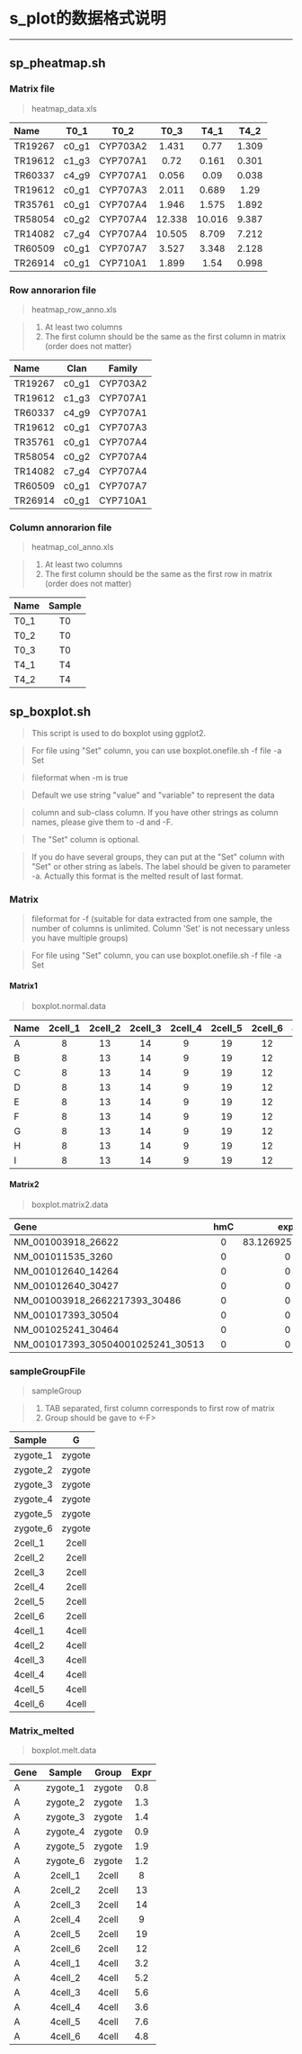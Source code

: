 # s_plot的数据格式说明
---
## sp_pheatmap.sh
### Matrix file
> heatmap_data.xls

| Name  |  T0_1  |  T0_2  |  T0_3  |  T4_1  |  T4_2 |
|:-------|:------:|:------:|:------:|:------:|:-----:|
|TR19267|c0_g1|CYP703A2  |  1.431  |  0.77  |  1.309  |  1.247  |  0.485 |
|TR19612|c1_g3|CYP707A1  |  0.72  |  0.161  |  0.301  |  2.457  |  2.794 |
|TR60337|c4_g9|CYP707A1  |  0.056  |  0.09  |  0.038  |  7.643  |  15.379 |
|TR19612|c0_g1|CYP707A3  |  2.011  |  0.689  |  1.29  |  0  |  0 |
|TR35761|c0_g1|CYP707A4  |  1.946  |  1.575  |  1.892  |  1.019  |  0.999 |
|TR58054|c0_g2|CYP707A4  |  12.338  |  10.016  |  9.387  |  0.782  |  0.563 |
|TR14082|c7_g4|CYP707A4  |  10.505  |  8.709  |  7.212  |  4.395   | 6.103 |
|TR60509|c0_g1|CYP707A7  |  3.527  |  3.348  |  2.128   | 3.257  |  2.338 |
|TR26914|c0_g1|CYP710A1  |  1.899  |  1.54  |  0.998   | 0.255  |  0.427 |


### Row annorarion file
> heatmap_row_anno.xls

> 1. At least two columns
> 2. The first column should be the same as the first column in matrix (order does not matter)

| Name |  Clan  |  Family |
|:------|:------:|:-------:|
| TR19267|c0_g1|CYP703A2  |  CYP71  |  CYP703|
| TR19612|c1_g3|CYP707A1  |  CYP85  | CYP707|
| TR60337|c4_g9|CYP707A1  |  CYP85  |  CYP707|
| TR19612|c0_g1|CYP707A3  |  CYP85  |  CYP707|
| TR35761|c0_g1|CYP707A4  |  CYP85  |  CYP707|
| TR58054|c0_g2|CYP707A4  |  CYP85  |  CYP707|
| TR14082|c7_g4|CYP707A4  |  CYP85  |  CYP707|
| TR60509|c0_g1|CYP707A7  |  CYP85  |  CYP707|
| TR26914|c0_g1|CYP710A1  |  CYP710  |  CYP710|

### Column annorarion file
> heatmap_col_anno.xls

> 1. At least two columns
> 2. The first column should be the same as the first row in matrix (order does not matter)

| Name | Sample |
|:------|:------:|
| T0_1 | T0|
| T0_2 | T0|
| T0_3 | T0|
| T4_1 | T4|
| T4_2 | T4|

## sp_boxplot.sh
> This script is used to do boxplot using ggplot2.

> For file using "Set" column, you can use boxplot.onefile.sh -f file -a Set
 
> fileformat when -m is true

> Default we use string "value" and "variable" to represent the data

> column and sub-class column. If you have other strings as column names, please give them to -d and -F.

> The "Set" column is optional.

> If you do have several groups, they can put at the "Set" column with "Set" or other string as labels. The label should be given to parameter -a.
> Actually this format is the melted result of last format.

### Matrix
> fileformat for -f (suitable for data extracted from one sample, the
number of columns is unlimited. Column 'Set' is not necessary unless
you have multiple groups)

> For file using "Set" column, you can use
boxplot.onefile.sh -f file -a Set

#### Matrix1
> boxplot.normal.data

| Name|2cell_1| 2cell_2 | 2cell_3 | 2cell_4 | 2cell_5 | 2cell_6 | 4cell_1 | 4cell_2 | 4cell_3 | 4cell_4 | 4cell_5 | 4cell_6 | zygote_1 | zygote_2 | zygote_3 | zygote_4 | zygote_5 | zygote_6|
|:--|:---:|:---:|:----:|:---:|:----:|:----:|:-----:|:-----:|:-----:|:-----:|:-----:|:-----:|:-----:|:-----:|:-----:|:-----:|:-----:|:----:|
|A | 8 | 13 | 14 | 9 | 19 | 12 | 3.2 | 5.2 | 5.6 | 3.6 | 7.6 | 4.8 | 0.8 | 1.3 | 1.4 | 0.9 | 1.9 | 1.2|
|B | 8 | 13 | 14 | 9 | 19 | 12 | 3.2 | 5.2 | 5.6 | 3.6 | 7.6 | 4.8 | 0.8 | 1.3 | 1.4 | 0.9 | 1.9 | 1.2|
|C | 8 | 13 | 14 | 9 | 19 | 12 | 3.2 | 5.2 | 5.6 | 3.6 | 7.6 | 4.8 | 0.8 | 1.3 | 1.4 | 0.9 | 1.9 | 1.2|
|D | 8 | 13 | 14 | 9 | 19 | 12 | 3.2 | 5.2 | 5.6 | 3.6 | 7.6 | 4.8 | 0.8 | 1.3 | 1.4 | 0.9 | 1.9 | 1.2|
|E | 8 | 13 | 14 | 9 | 19 | 12 | 3.2 | 5.2 | 5.6 | 3.6 | 7.6 | 4.8 | 0.8 | 1.3 | 1.4 | 0.9 | 1.9 | 1.2|
|F | 8 | 13 | 14 | 9 | 19 | 12 | 3.2 | 5.2 | 5.6 | 3.6 | 7.6 | 4.8 | 0.8 | 1.3 | 1.4 | 0.9 | 1.9 | 1.2|
|G | 8 | 13 | 14 | 9 | 19 | 12 | 3.2 | 5.2 | 5.6 | 3.6 | 7.6 | 4.8 | 0.8 | 1.3 | 1.4 | 0.9 | 1.9 | 1.2|
|H | 8 | 13 | 14 | 9 | 19 | 12 | 3.2 | 5.2 | 5.6 | 3.6 | 7.6 | 4.8 | 0.8 | 1.3 | 1.4 | 0.9 | 1.9 | 1.2|
|I | 8 | 13 | 14 | 9 | 19 | 12 | 3.2 | 5.2 | 5.6 | 3.6 | 7.6 | 4.8 | 0.8 | 1.3 | 1.4 | 0.9 | 1.9 | 1.2|

#### Matrix2
> boxplot.matrix2.data

|Gene | hmC | expr | Set|
|:-----|:---:|:--:|:--:|
|NM_001003918_26622 | 0 | 83.1269257376101 | TP16|
|NM_001011535_3260 | 0 | 0 | TP16|
|NM_001012640_14264 | 0 | 0 | TP16|
|NM_001012640_30427 | 0 | 0 | TP16|
|NM_001003918_2662217393_30486 | 0 | 0 | TP16|
|NM_001017393_30504 | 0 | 0 | TP16|
|NM_001025241_30464 | 0 | 0 | TP16|
|NM_001017393_30504001025241_30513 | 0 | 0 | TP16|

### sampleGroupFile 
> sampleGroup

> 1. TAB separated, first column corresponds to first row of matrix
> 2. Group should be gave to <-F>

|Sample | G|
|:------|:--:|
|zygote_1 | zygote|
|zygote_2 | zygote|
|zygote_3 | zygote|
|zygote_4 | zygote|
|zygote_5 | zygote|
|zygote_6 | zygote|
|2cell_1 | 2cell|
|2cell_2 | 2cell|
|2cell_3 | 2cell|
|2cell_4 | 2cell|
|2cell_5 | 2cell|
|2cell_6 | 2cell|
|4cell_1 | 4cell|
|4cell_2 | 4cell|
|4cell_3 | 4cell|
|4cell_4 | 4cell|
|4cell_5 | 4cell|
|4cell_6 | 4cell|

### Matrix_melted
> boxplot.melt.data

|Gene | Sample | Group | Expr|
|:--- |:------:|:-----:|:---:|
|A | zygote_1 | zygote | 0.8|
|A | zygote_2 | zygote | 1.3|
|A | zygote_3 | zygote | 1.4|
|A | zygote_4 | zygote | 0.9|
|A | zygote_5 | zygote | 1.9|
|A | zygote_6 | zygote | 1.2|
|A | 2cell_1 | 2cell | 8|
|A | 2cell_2 | 2cell | 13|
|A | 2cell_3 | 2cell | 14|
|A | 2cell_4 | 2cell | 9|
|A | 2cell_5 | 2cell | 19|
|A | 2cell_6 | 2cell | 12|
|A | 4cell_1 | 4cell | 3.2|
|A | 4cell_2 | 4cell | 5.2|
|A | 4cell_3 | 4cell | 5.6|
|A | 4cell_4 | 4cell | 3.6|
|A | 4cell_5 | 4cell | 7.6|
|A | 4cell_6 | 4cell | 4.8|